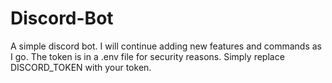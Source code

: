 # Discord-Bot
A simple discord bot.
I will continue adding new features and commands as I go. 
The token is in a .env file for security reasons. 
Simply replace DISCORD_TOKEN with your token. 

